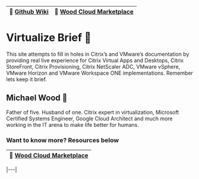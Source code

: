 |:newspaper: [Github Wiki](https://github.com/virtualizebrief/home/wiki)|:convenience_store: [Wood Cloud Marketplace](https://marketplace.woodcloud.one/)| 
|---|---|

# Virtualize Brief :briefcase:
This site attempts to fill in holes in Citrix’s and VMware’s documentation by providing real live experience for Citrix Virtual Apps and Desktops, Citrix StoreFront, Citrix Provisioning, Citrix NetScaler ADC, VMware vSphere, VMware Horizon and VMware Workspace ONE implementations. Remember lets keep it brief.

## Michael Wood :runner:
Father of five. Husband of one. Citrix expert in virtualization, Microsoft Certified Systems Engineer, Google Cloud Architect and much more working in the IT arena to make life better for humans.

### Want to know more? Resources below

|:convenience_store: [Wood Cloud Marketplace](https://marketplace.woodcloud.one/)|
|---|


|---|



